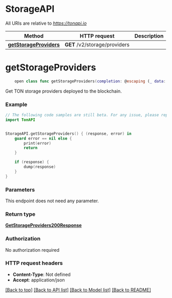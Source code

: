# StorageAPI

All URIs are relative to *https://tonapi.io*

Method | HTTP request | Description
------------- | ------------- | -------------
[**getStorageProviders**](StorageAPI.md#getstorageproviders) | **GET** /v2/storage/providers | 


# **getStorageProviders**
```swift
    open class func getStorageProviders(completion: @escaping (_ data: GetStorageProviders200Response?, _ error: Error?) -> Void)
```



Get TON storage providers deployed to the blockchain.

### Example
```swift
// The following code samples are still beta. For any issue, please report via http://github.com/OpenAPITools/openapi-generator/issues/new
import TonAPI


StorageAPI.getStorageProviders() { (response, error) in
    guard error == nil else {
        print(error)
        return
    }

    if (response) {
        dump(response)
    }
}
```

### Parameters
This endpoint does not need any parameter.

### Return type

[**GetStorageProviders200Response**](GetStorageProviders200Response.md)

### Authorization

No authorization required

### HTTP request headers

 - **Content-Type**: Not defined
 - **Accept**: application/json

[[Back to top]](#) [[Back to API list]](../README.md#documentation-for-api-endpoints) [[Back to Model list]](../README.md#documentation-for-models) [[Back to README]](../README.md)

